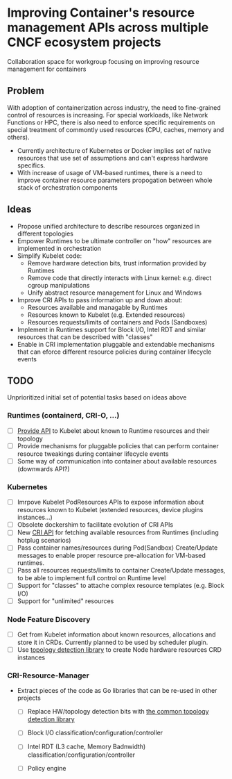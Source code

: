# Improving Container's resource management APIs across multiple CNCF ecosystem projects

Collaboration space for workgroup focusing on improving resource management for containers

## Problem

With adoption of containerization across industry, the need to fine-grained control of resources is increasing. For special workloads, like Network Functions or HPC, there is also need to enforce specific requirements on special treatment of commontly used resources (CPU, caches, memory and others).
- Currently architecture of Kubernetes or Docker implies set of native resources that use set of assumptions and can't express hardware specifics.
- With increase of usage of VM-based runtimes, there is a need to improve container resource parameters propogation between whole stack of orchestration components

## Ideas

- Propose unified architecture to describe resources organized in different topologies
- Empower Runtimes to be ultimate controller on "how" resources are implemented in orchestration
- Simplify Kubelet code:
  - Remove hardware detection bits, trust information provided by Runtimes
  - Remove code that directly interacts with Linux kernel: e.g. direct cgroup manipulations
  - Unify abstract resource management for Linux and Windows
- Improve CRI APIs to pass information up and down about:
  - Resources available and managable by Runtimes
  - Resources known to Kubelet (e.g. Extended resources)
  - Resources requests/limits of containers and Pods (Sandboxes)
- Implement in Runtimes support for Block I/O, Intel RDT and similar resources that can be described with "classes"
- Enable in CRI implementation pluggable and extendable mechanisms that can eforce different resource policies during container lifecycle events

## TODO

Unprioritized initial set of potential tasks based on ideas above

### Runtimes (containerd, CRI-O, ...)
- [ ] [Provide API](https://github.com/container-orchestrated-devices/resource-management-improvements-wg/issues/1) to Kubelet about known to Runtime resources and their topology
- [ ] Provide mechanisms for pluggable policies that can perform container resource tweakings during container lifecycle events
- [ ] Some way of communication into container about available resources (downwards API?)

### Kubernetes
- [ ] Imrpove Kubelet PodResources APIs to expose information about resources known to Kubelet (extended resources, device plugins instances...)
- [ ] Obsolete dockershim to facilitate evolution of CRI APIs
- [ ] New [CRI API](https://github.com/container-orchestrated-devices/resource-management-improvements-wg/issues/1) for fetching available resources from Runtimes (including hotplug scenarios)
- [ ] Pass container names/resources during Pod(Sandbox) Create/Update messages to enable proper resource pre-allocation for VM-based runtimes.
- [ ] Pass all resources requests/limits to container Create/Update messages, to be able to implement full control on Runtime level 
- [ ] Support for "classes" to attache complex resource templates (e.g. Block I/O)
- [ ] Support for "unlimited" resources

### Node Feature Discovery

- [ ] Get from Kubelet information about known resources, allocations and store it in CRDs. Currently planned to be used by scheduler plugin.
- [ ] Use [topology detection library](https://github.com/container-orchestrated-devices/resource-management-improvements-wg/issues/2) to create Node hardware resources CRD instances

### CRI-Resource-Manager
- Extract pieces of the code as Go libraries that can be re-used in other projects
  - [ ] Replace HW/topology detection bits with [the common topology detection library](https://github.com/container-orchestrated-devices/resource-management-improvements-wg/issues/2)
  - [ ] Block I/O classification/configuration/controller
  - [ ] Intel RDT (L3 cache, Memory Badnwidth) classification/configuration/controller
  - [ ] Policy engine

